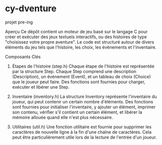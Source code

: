# cy-dventure
projet pre-ing

Aperçu
Ce dépôt contient un moteur de jeu basé sur le langage C pour créer et exécuter des jeux textuels interactifs, ou des histoires de type "choisissez votre propre aventure". Le code est structuré autour de divers éléments du jeu tels que l'histoire, les choix, les événements et l'inventaire.

Composants Clés
1. Étapes de l'histoire (step.h)
Chaque étape de l'histoire est représentée par la structure Step. Chaque Step comprend une description (Description), un événement (Event), et un tableau de choix (Choice) que le joueur peut faire. Des fonctions sont fournies pour charger, exécuter et libérer une Step.

2. Inventaire (inventory.h)
La structure Inventory représente l'inventaire du joueur, qui peut contenir un certain nombre d'éléments. Des fonctions sont fournies pour initialiser l'inventaire, y ajouter un élément, imprimer son contenu, vérifier s'il contient un certain élément, et libérer la mémoire allouée quand elle n'est plus nécessaire.

3. Utilitaires (util.h)
Une fonction utilitaire est fournie pour supprimer les caractères de nouvelle ligne à la fin d'une chaîne de caractères. Cela peut être particulièrement utile lors de la lecture de l'entrée d'un joueur.
